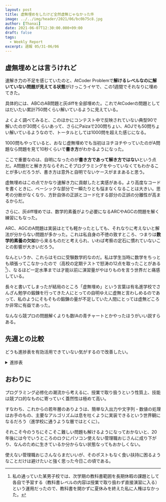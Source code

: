 ```yaml
---
layout: post
title: 虚無埋めをしたけど全然虚無じゃなかった件
image: ../../img/header/2021/06/bc0b75c8.jpg
author: [Thanai]
date: 2021-06-07T12:30:00.000+09:00
draft: false
tags:
  - Weekly Report
excerpt: 週報 05/31-06/06
---
```


## 虚無埋めとは言うけれど

速解き力の不足を感じていたのと、AtCoder Problemで**解けるレベルなのに解いていない問題が見えてる状態**がけっこうイヤで、この1週間でそれなりに埋めてきた。

具体的には、ABCのAB問題と灰diffを全部埋めた。これでAtCoderの問題としてはだいたい累計750問くらい解いているように見えている。

よくよく調べてみると、このほかにコンテスト中で反映されていない典型90で解いたのが30問くらいあって、さらにPaizaで200問ちょい、AOJでも50問ちょい解いているようなので、トータルとしては1000問を超えた感じになる。

1000問もやっていると、おなじ虚無埋めでも当初はヨチヨチやっていたのがA問題なら問題を見て10秒くらいで**書き方**がわかるようになった。

ここで重要なのは、自明になったのが**書き方であって解き方ではない**という点だ。A問題だと解き方ならそれこそプログラミングをやっていなくてもわかることが多いだろうが、書き方は意外と自明でないケースがままあると思う。

虚無埋めはこの点でかなり速解き力に貢献したと実感がある。より高度なコードを書くときに、ベーシックな部分で一瞬たりとも悩まなくなることは大きい。思考の分断がなくなり、方針自体の正誤とコード化する部分の正誤の分離性が高まるからだ。

さらに、灰diff埋めでは、数学的素養がより必要になるARCやAGCの問題を解く練習にもなった。

ARC、AGCのA問題は実装はとても軽かったとしても、それなりに考えないと解法が分からない問題が多かった。これは私自身の不徳の致すところ、つまりは**数学的素養の欠如**から来るものだと考えられ、いわば考察の定石に慣れていないことの影響が大きいだろう。

なんというか、これらはモロに受験数学的なのだ。私は学生当時に数学をちっとも頑張ってこなかったので（高校の定期テストで怒涛の12点を取ったことがある[^1]）、なるほど一定水準までは才能以前に演習量がやはりものを言う世界だと痛感している。

[^1]: 私の通っていた某男子校では、次学期の教科書範囲を長期休暇の課題として各自で予習する（教科書レベルの内容は授業で取り扱わず直接演習に入る）という運用だったので、教科書を開かずに夏休みを終えた私に人権はなかった。

長々と書いてしまったが結局のところ「虚無埋め」という言葉は有名進学校でさんざん勉学の鍛錬を行ってきた人にとっての自明ゆえに虚無と言わしめるのであって、私のようにそもそもの鍛錬の量が不足していた人間にとっては虚無どころか非常に有益であった。

なんなら競プロの問題解くよりも数IAの青チャートとかやったほうがいい説すらある。

## 先週との比較

どうも進捗表を有効活用できていない気がするので改善したい。

[jp]: https://dev.thanaism.com/2021/05/jmespath-knocks/

<details><summary>進捗表</summary></div>

前回からの変更部分は太字。形骸化した項目が多かったので大幅に表をスリム化した。

| 項目               | 進捗／状況                             |
| :----------------- | :------------------------------------- |
| 競プロ精進         | **灰diff埋めた**                       |
| Haskell            | **haskell-jpを発見**                   |
| 圏論               | **haekell-jpに気になる記事あり**       |
| Rust               | **Rust自体の探求は停滞中**             |
| 競プロレート向上   | **30分遅れで参加しレート下降（アホ）** |
| 典型90問           | **星4が1つ解けていない**               |
| **Java**           | **Spring Boot本の履修が停滞中**        |
| 収益記事           | 乾燥機で書きたい                       |
| 競プロ精選100問    | #14で停滞                              |
| 数学ガール         | 確率編を読み始めた                     |
| オライリーRust本   | ほんの少し読んだ                       |
| 関数型JavaScript   | 半分以上読んだ                         |
| Perl               | **コードゴルフ的に興味あり**           |
| LINUC              | **シェル芸人になりたい**               |
| けんちょん本の復習 | **定着度が低い自覚あり**               |
| ネットワークの本   | **積ん読に消化すべきものあり**         |
| MCP資格            | 無料券がそろそろ期限                   |

</div></details>

## おわりに

プログラミング必修化の潮流から考えるに、授業で取り扱うという性質上、技能は競プロ的なものに寄っていく蓋然性は極めて高い。

すなわち、これからの若年層のありようは、簡単な入出力や文字列・数値の処理はお手のもの、主要なアルゴリズムは息を吐くように実装できるという世界観になるだろう（進学校に通うような層ではとくに）。

それこそ今のうちにそこそこ難しい問題も解けるようになっておかないと、20年後には今でいうところのロクにパソコン使えない管理職おじさんに成り下がり、なんのために生きているか分からない状態なってもおかしくない。

使えない管理職おじさんならまだいいが、そのポストもなく食い扶持に困るようなことだけは避けたいと強く思った今日この頃である。
